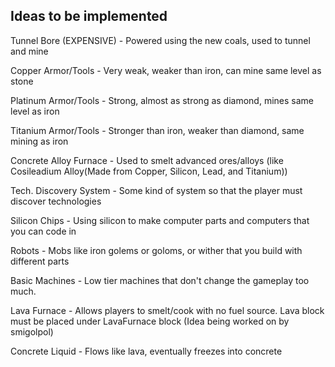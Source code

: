 ## Ideas to be implemented

Tunnel Bore (EXPENSIVE) - Powered using the new coals, used to tunnel and mine

Copper Armor/Tools - Very weak, weaker than iron, can mine same level as stone

Platinum Armor/Tools - Strong, almost as strong as diamond, mines same level as iron

Titanium Armor/Tools - Stronger than iron, weaker than diamond, same mining as iron

Concrete Alloy Furnace - Used to smelt advanced ores/alloys (like Cosileadium Alloy(Made from Copper, Silicon, Lead, and Titanium))

Tech. Discovery System - Some kind of system so that the player must discover technologies

Silicon Chips - Using silicon to make computer parts and computers that you can code in

Robots - Mobs like iron golems or goloms, or wither that you build with different parts

Basic Machines - Low tier machines that don't change the gameplay too much.

Lava Furnace - Allows players to smelt/cook with no fuel source. Lava block must be placed under LavaFurnace block (Idea being worked on by smigolpol)

Concrete Liquid - Flows like lava, eventually freezes into concrete